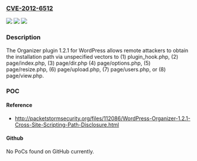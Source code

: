### [CVE-2012-6512](https://cve.mitre.org/cgi-bin/cvename.cgi?name=CVE-2012-6512)
![](https://img.shields.io/static/v1?label=Product&message=n%2Fa&color=blue)
![](https://img.shields.io/static/v1?label=Version&message=n%2Fa&color=blue)
![](https://img.shields.io/static/v1?label=Vulnerability&message=n%2Fa&color=brighgreen)

### Description

The Organizer plugin 1.2.1 for WordPress allows remote attackers to obtain the installation path via unspecified vectors to (1) plugin_hook.php, (2) page/index.php, (3) page/dir.php (4) page/options.php, (5) page/resize.php, (6) page/upload.php, (7) page/users.php, or (8) page/view.php.

### POC

#### Reference
- http://packetstormsecurity.org/files/112086/WordPress-Organizer-1.2.1-Cross-Site-Scripting-Path-Disclosure.html

#### Github
No PoCs found on GitHub currently.

